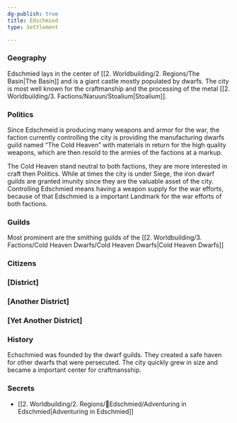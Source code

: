 ```yaml
---
dg-publish: true
title: Edschmied
type: Settlement

---
```







### Geography

Edschmied lays in the center of [[2. Worldbuilding/2. Regions/The Basin\|The Basin]] and is a giant castle mostly populated by dwarfs. The city is most well known for the craftmanship and the processing of the metal [[2. Worldbuilding/3. Factions/Naruun/Stoalium\|Stoalium]]. 

### Politics

Since Edschmeid is producing many weapons and armor for the war, the faction currently controlling the city is providing the manufacturing dwarfs guild named “The Cold Heaven” with materials in return for the high quality weapons, which are then resold to the armies of the factions at a markup.

The Cold Heaven stand neutral to both factions, they are more interested in craft then Politics. While at times the city is under Siege, the iron dwarf guilds are granted imunity since they are the valuable asset of the city. Controlling Edschmied means having a weapon supply for the war efforts, because of that Edschmied is a important Landmark for the war efforts of both factions.

### Guilds
Most prominent are the smithing guilds of the [[2. Worldbuilding/3. Factions/Cold Heaven Dwarfs/Cold Heaven Dwarfs\|Cold Heaven Dwarfs]]  


### Citizens

### [District]

### [Another District]

### [Yet Another District]

### History

Echschmied was founded by the dwarf guilds. They created a safe haven for other dwarfs that were persecuted. The city quickly grew in size and became a important center for craftmansship.

### Secrets



- [[2. Worldbuilding/2. Regions/🏰Edschmied/Adventuring in Edschmied\|Adventuring in Edschmied]]


